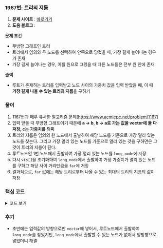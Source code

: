 ### 1967번: 트리의 지름

1. **문제 사이트** : [바로가기](https://www.acmicpc.net/problem/1967)
2. **도움 블로그** : 

**문제 조건**
- 무방향 그래프인 트리
- 트리에서 임의의 두 노드를 선택하여 양쪽으로 당겼을 때, 가장 길게 늘어나는 경우가 존재
- 가장 길게 늘어나는 경우, 이를 원으로 그렸을 때 다른 노드들은 전부 원 안에 존재

**출력**  
- 루트가 존재하는 트리를 입력받고 노드 사이의 가중치 값을 입력 받았을 때, 이 때 **가장 길게 나올 수 있는 트리의 지름**을 구하기

### 풀이
1. 1167번과 매우 유사한 알고리즘 문제(https://www.acmicpc.net/problem/1167)
2. 입력 받을 때 무방향 그래프이기 때문에 **a -> b, b -> a로 가는 값을 vector에 둘 다 저장, c는 가중치를 의미**
3. 트리의 지름은 임의의 한 노드에서 출발하여 해당 노드를 기준으로 가장 멀리 있는 노드를 찾는다. 그리고 가장 멀리 있는 노드를 기준으로 멀리 있는 것을 구하면은 그것이 트리의 지름이 된다.
4. 루트노드인 1번 노드애서 출발하여 가장 멀리 있는 노드를 `long_node`에 저장
5. 다시 `vis[]`을 초기화하여 `long_node`에서 출발하여 가장 가중치가 멀리 있는 노드를 구하고 해당 사이 거리만큼을 `far`에 저장
6. 결과적으로, `far` 값에는 해당 트리로부터 나올 수 있는 최대의 트리의 지름의 값이 저장

### 핵심 코드

<details>
<summary>코드 보기</summary>

```cpp
void dfs(int ariv, int dis) {
    vis[ariv] = 1;
    if(dis > far) {
        long_node = ariv;
        far = dis;
    }
    for(int i = 0; i < v[ariv].size(); i++) {
        if(!vis[v[ariv][i].first]) {
            dfs(v[ariv][i].first, v[ariv][i].second + dis);
        }
    }
}

void solve() {
    dfs(1, 0);
    far = 0;
    fill(vis, vis + n + 1, 0);
    dfs(long_node, 0);
    cout << far << "\n";
}
```
- `dfs()`로 1번 노드에서 출발하여 현재까지의 가중치 합인 `far`과 가장 멀리있는 노드를 저장하는 `long_node`값에 새로운 노드를 방문할 때마다 갱신
- `vis[]`에 다 방문하여 `long_node`값을 구하고 `vis[]`을 초기화한 후, `long_node`부터 출발하여 `far` 값을 지속적으로 갱신
- 모든 노드들에 방문을 하고 나면은 `far`값에는 트리의 지름이 저장
</details>

### 후기
- 초반에는 입력값의 방향으로만 `vector`에 넣어서, 루트노드에서 출발하여 `long_node`를 찾았지만, `long_node`에서 출발할 수 있는 노드가 없어서 양방향으로 넣었더니 해결